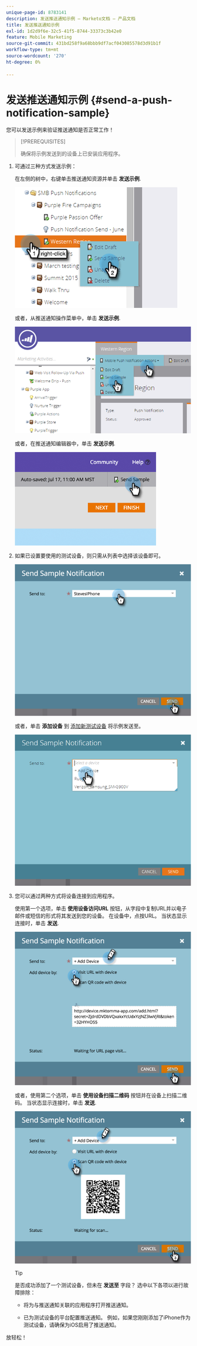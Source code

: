 ```yaml
---
unique-page-id: 8783141
description: 发送推送通知示例 — Marketo文档 — 产品文档
title: 发送推送通知示例
exl-id: 1d2d9f6e-32c5-41f5-8744-33373c3b42e0
feature: Mobile Marketing
source-git-commit: 431bd258f9a68bbb9df7acf043085578d3d91b1f
workflow-type: tm+mt
source-wordcount: '270'
ht-degree: 0%

---
```


# 发送推送通知示例 {#send-a-push-notification-sample}

您可以发送示例来验证推送通知是否正常工作！

>[!PREREQUISITES]
>
>确保将示例发送到的设备上已安装应用程序。

1. 可通过三种方式发送示例：

   在左侧的树中，右键单击推送通知资源并单击 **发送示例**.

   ![](assets/image2015-7-13-11-3a26-3a15.png)

   或者，从推送通知操作菜单中，单击 **发送示例**.

   ![](assets/image2015-7-13-11-3a28-3a37.png)

   或者，在推送通知编辑器中，单击 **发送示例**.

   ![](assets/image2015-7-20-13-3a29-3a3.png)

1. 如果已设置要使用的测试设备，则只需从列表中选择该设备即可。

   ![](assets/image2015-7-29-8-3a25-3a17.png)

   或者，单击 **添加设备** 到 [添加新测试设备](/help/marketo/product-docs/mobile-marketing/push-notifications/adding-a-new-test-device.md) 将示例发送至。

   ![](assets/image2015-7-13-11-3a34-3a21.png)

1. 您可以通过两种方式将设备连接到应用程序。

   使用第一个选项，单击 **使用设备访问URL** 按钮，从字段中复制URL并以电子邮件或短信的形式将其发送到您的设备。 在设备中，点按URL。 当状态显示连接时，单击 **发送**.

   ![](assets/image2015-7-29-8-3a29-3a18.png)

   或者，使用第二个选项，单击 **使用设备扫描二维码** 按钮并在设备上扫描二维码。 当状态显示连接时，单击 **发送**.

   ![](assets/image2015-7-29-8-3a31-3a20.png)

   >[!TIP]
   >
   >是否成功添加了一个测试设备，但未在 **发送至** 字段？ 选中以下各项以进行故障排除：
   >
   >* 将为与推送通知关联的应用程序打开推送通知。
   >
   >* 已为测试设备的平台配置推送通知。 例如，如果您刚刚添加了iPhone作为测试设备，请确保为iOS启用了推送通知。

放轻松！
